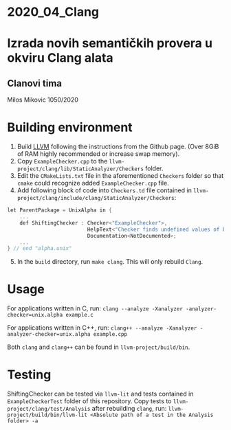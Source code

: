 # 2020_04_Clang
# Izrada novih semantičkih provera u okviru Clang alata

## Clanovi tima
Milos Mikovic 1050/2020

# Building environment
1. Build [LLVM](https://github.com/llvm/llvm-project) following the instructions from the Github page. (Over 8GiB of RAM highly recommended or increase swap memory).
2. Copy `ExampleChecker.cpp` to the `llvm-project/clang/lib/StaticAnalyzer/Checkers` folder.
3. Edit the `CMakeLists.txt` file in the aforementioned `Checkers` folder so that `cmake` could recognize added `ExampleChecker.cpp` file.
4. Add following block of code into `Checkers.td` file contained in `llvm-project/clang/include/clang/StaticAnalyzer/Checkers`:
``` cpp
let ParentPackage = UnixAlpha in {
    ...
    def ShiftingChecker : Checker<"ExampleChecker">,  
                          HelpText<"Checker finds undefined values of binary operands and specifically checks access to the array outside the boundaries if that array is an operand of binary operator">,  
                          Documentation<NotDocumented>;  
    ...
} // end "alpha.unix" 
```
5. In the `build` directory, run `make clang`. This will only rebuild `Clang`.

# Usage
For applications written in C, run: ` clang --analyze -Xanalyzer -analyzer-checker=unix.alpha example.c `

For applications written in C++, run: ` clang++ --analyze -Xanalyzer -analyzer-checker=unix.alpha example.cpp `

Both `clang` and `clang++` can be found in `llvm-project/build/bin`.

# Testing

ShiftingChecker can be tested via `llvm-lit` and tests contained in `ExampleCheckerTest` folder of this repository. Copy tests to `llvm-project/clang/test/Analysis` after rebuilding `clang`, run: ` llvm-project/build/bin/llvm-lit <Absolute path of a test in the Analysis folder> -a `
